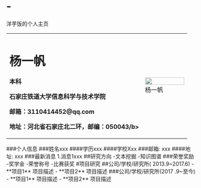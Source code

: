 # -
洋芋饭的个人主页
 <table border="0">
  <tr>
    <td width="75%">
      <h1>杨一帆</h1>
      <p><b>本科</b></p>
      <p><b>石家庄铁道大学信息科学与技术学院</b></p>
      <p><b>邮箱：3110414452@qq.com</b></p>
      <p><b>地址：河北省石家庄北二环，邮编：050043/b></p>
    </td>
    <td width="25%">
      <img src="/zhengjianzhao.jpg" width="100%">      杨一帆
    </td>
  </tr>
</table>
###个人信息
###姓名xxx
####学历xxx
####学校Xxx
###邮箱: xxx 
####地址: xxx
###最新消息
1.消息1xxx
##研究方向
-文本挖掘
-知识图谱
###荣誉奖励
-奖学金
-荣誉称号
-比赛获奖
#项目研究
##公司/学校/研究所( 2013.9~2017.6)
- **项目1**
项目描述
- **项目2**
项目描述
###公司/学校/研究所(2017 .9~至今)
- **项目1**
项目描述
- **项目2**
项目描述

